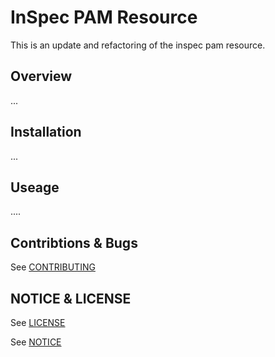 # InSpec PAM Resource

This is an update and refactoring of the inspec pam resource.

## Overview

...

## Installation

...

## Useage

....

## Contribtions & Bugs

See [CONTRIBUTING](./CONTRIBUTING.md "Contribution")

## NOTICE & LICENSE

See [LICENSE](./LICENSE.md "Apache-2.0 License")

See [NOTICE](./NOTICE.md "NOTICE")
